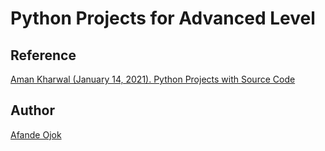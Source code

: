 # Python Projects for Advanced Level

## Reference

[Aman Kharwal (January 14, 2021). Python Projects with Source Code](https://thecleverprogrammer.com/2021/01/14/python-projects-with-source-code/)

## Author

[Afande Ojok](https://afandeojok.tech)
